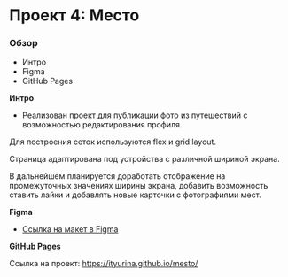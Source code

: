 # Проект 4: Место

### Обзор

* Интро
* Figma
* GitHub Pages

**Интро**

*  Реализован проект для публикации фото из путешествий с возможностью редактирования профиля.

Для построения сеток используются flex и grid layout.

Страница адаптирована под устройства с различной шириной экрана.

В дальнейшем планируется доработать отображение на промежуточных значениях ширины экрана, добавить возможность ставить лайки и добавлять новые карточки с фотографиями мест.

**Figma**

* [Ссылка на макет в Figma](https://www.figma.com/file/StZjf8HnoeLdiXS7dYrLAh/JavaScript.-Sprint-4)

**GitHub Pages**

Ссылка на проект: 
https://ityurina.github.io/mesto/